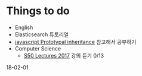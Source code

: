 # Things to do

* English
* Elasticsearch 튜토리얼
* [javascript Prototypal inheritance](https://spacewalk.atlassian.net/wiki/spaces/DWS/blog/2018/01/02/1639381/2018.01.08+Javascript+Prototypal+inheritance) 참고해서 공부하기
* Computer Science 
  * [S50 Lectures 2017](https://www.youtube.com/watch?v=y62zj9ozPOM&list=PLhQjrBD2T3828ZVcVzEIhsHVgjANGZveu) 강의 듣기 0/13



18-02-01

